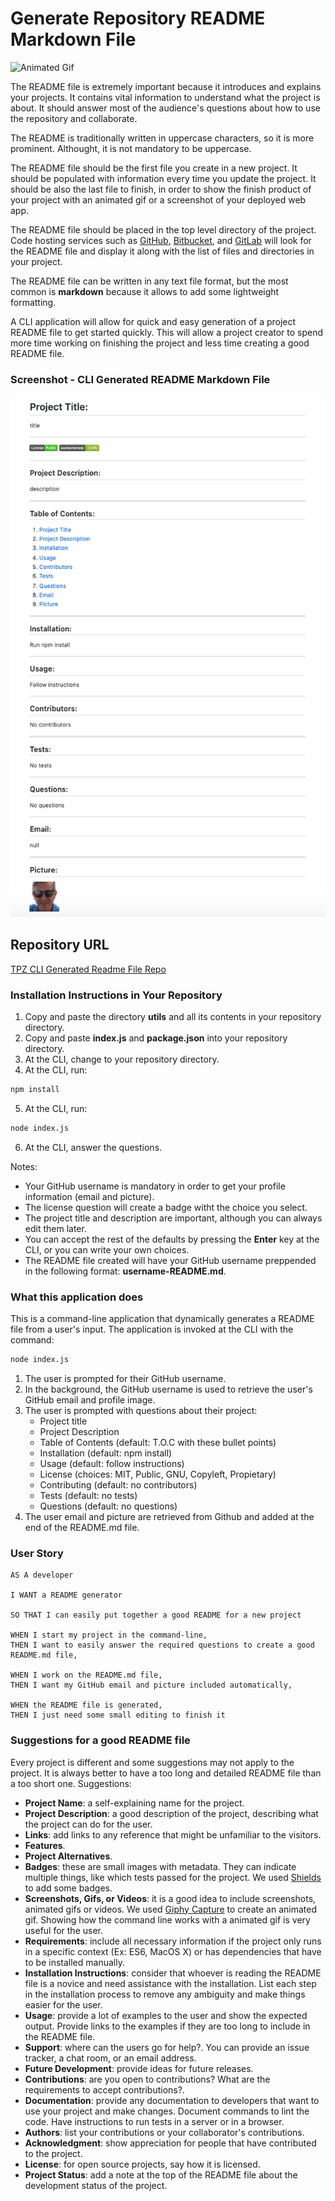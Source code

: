 # Generate Repository README Markdown File

![Animated Gif](./img/cli-readme-file.gif)

The README file is extremely important because it introduces and explains your projects. It contains vital information to understand what the project is about. It should answer most of the audience's questions about how to use the repository and collaborate.

The README is traditionally written in uppercase characters, so it is more prominent. Althought, it is not mandatory to be uppercase.

The README file should be the first file you create in a new project. It should be populated with information every time you update the project. It should be also the last file to finish, in order to show the finish product of your project with an animated gif or a screenshot of your deployed web app.

The README file should be placed in the top level directory of the project. Code hosting services such as [GitHub](https://github.com/), [Bitbucket](https://bitbucket.org/), and [GitLab](https://about.gitlab.com/) will look for the README file and display it along with the list of files and directories in your project.

The README file can be written in any text file format, but the most common is __markdown__ because it allows to add some lightweight formatting.

A CLI application will allow for quick and easy generation of a project README file to get started quickly. This will allow a project creator to spend more time working on finishing the project and less time creating a good README file.

### Screenshot - CLI Generated README Markdown File

![CLI Generated Readme File Image](./img/screenshot-CLI-created-readme.png)

## Repository URL

[TPZ CLI Generated Readme File Repo](https://github.com/tomaspz/generate-repo-readme-file)

### Installation Instructions in Your Repository

1. Copy and paste the directory __utils__ and all its contents in your repository directory.
2. Copy and paste __index.js__ and __package.json__ into your repository directory.
3. At the CLI, change to your repository directory.
4. At the CLI, run: 

```sh
npm install
```
5. At the CLI, run:

```sh
node index.js
```
6. At the CLI, answer the questions. 

Notes:
* Your GitHub username is mandatory in order to get your profile information (email and picture).
* The license question will create a badge witht the choice you select.
* The project title and description are important, although you can always edit them later.
* You can accept the rest of the defaults by pressing the __Enter__ key at the CLI, or you can write your own choices.
* The README file created will have your GitHub username preppended in the following format: __username-README.md__.

### What this application does

This is a command-line application that dynamically generates a README file from a user's input. The application is invoked at the CLI with the command:

```sh
node index.js
```

1. The user is prompted for their GitHub username. 
2. In the background, the GitHub username is used to retrieve the user's GitHub email and profile image. 
3. The user is prompted with questions about their project:
    * Project title
    * Project Description
    * Table of Contents (default: T.O.C with these bullet points)
    * Installation (default: npm install)
    * Usage (default: follow instructions)
    * License (choices: MIT, Public, GNU, Copyleft, Propietary)
    * Contributing (default: no contributors)
    * Tests (default: no tests)
    * Questions (default: no questions)
4. The user email and picture are retrieved from Github and added at the end of the README.md file.

### User Story

```
AS A developer

I WANT a README generator

SO THAT I can easily put together a good README for a new project

WHEN I start my project in the command-line,
THEN I want to easily answer the required questions to create a good README.md file,

WHEN I work on the README.md file,
THEN I want my GitHub email and picture included automatically,

WHEN the README file is generated,
THEN I just need some small editing to finish it
```

### Suggestions for a good README file

Every project is different and some suggestions may not apply to the project. It is always better to have a too long and detailed README file than a too short one. Suggestions:

* __Project Name__: a self-explaining name for the project.
* __Project Description__: a good description of the project, describing what the project can do for the user.
* __Links__: add links to any reference that might be unfamiliar to the visitors. 
* __Features__. 
* __Project Alternatives__.
* __Badges__: these are small images with metadata. They can indicate multiple things, like which tests passed for the project. We used [Shields](https://shields.io/) to add some badges. 
* __Screenshots, Gifs, or Videos__: it is a good idea to include screenshots, animated gifs or videos. We used [Giphy Capture](https://apps.apple.com/us/app/giphy-capture-the-gif-maker/id668208984?mt=12) to create an animated gif. Showing how the command line works with a animated gif is very useful for the user.
* __Requirements__: include all necessary information if the project only runs in a specific context (Ex: ES6, MacOS X) or has dependencies that have to be installed manually.
* __Installation Instructions__: consider that whoever is reading the README file is a novice and need assistance with the installation. List each step in the installation process to remove any ambiguity and make things easier for the user. 
* __Usage__: provide a lot of examples to the user and show the expected output. Provide links to the examples if they are too long to include in the README file.
* __Support__: where can the users go for help?. You can provide an issue tracker, a chat room, or an email address.
* __Future Development__: provide ideas for future releases.
* __Contributions__: are you open to contributions? What are the requirements to accept contributions?.
* __Documentation__: provide any documentation to developers that want to use your project and make changes. Document commands to lint the code. Have instructions to run tests in a server or in a browser.
* __Authors__: list your contributions or your collaborator's contributions.
* __Acknowledgment__: show appreciation for people that have contributed to the project.
* __License__: for open source projects, say how it is licensed.
* __Project Status__: add a note at the top of the README file about the development status of the project. 
